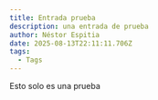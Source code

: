 ```yaml
---
title: Entrada prueba
description: una entrada de prueba
author: Néstor Espitia
date: 2025-08-13T22:11:11.706Z
tags:
  - Tags
---
```

E﻿sto solo es una prueba
